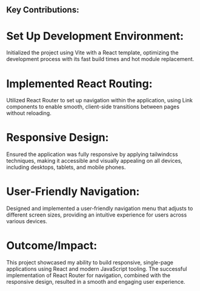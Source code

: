 ## Key Contributions:

# Set Up Development Environment: 
Initialized the project using Vite with a React template, optimizing the development process with its fast build times and hot module replacement.

# Implemented React Routing: 
Utilized React Router to set up navigation within the application, using Link components to enable smooth, client-side transitions between pages without reloading.

# Responsive Design: 
Ensured the application was fully responsive by applying tailwindcss techniques, making it accessible and visually appealing on all devices, including desktops, tablets, and mobile phones.

# User-Friendly Navigation: 
Designed and implemented a user-friendly navigation menu that adjusts to different screen sizes, providing an intuitive experience for users across various devices.

# Outcome/Impact: 
This project showcased my ability to build responsive, single-page applications using React and modern JavaScript tooling. The successful implementation of React Router for navigation, combined with the responsive design, resulted in a smooth and engaging user experience.